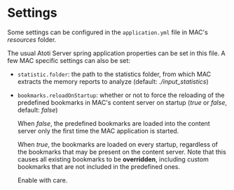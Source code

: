# Settings

Some settings can be configured in the `application.yml` file in MAC's
*resources* folder.

The usual Atoti Server spring application properties can be set in this file. A few
MAC specific settings can also be set:

* `statistic.folder`: the path to the statistics folder, from which MAC extracts
  the memory reports to analyze (default: *./input_statistics*)

* `bookmarks.reloadOnStartup`: whether or not to force the reloading of the
  predefined bookmarks in MAC's content server on startup (*true* or *false*,
  default: *false*)

  When *false*, the predefined bookmarks are loaded into the content server only
  the first time the MAC application is started.

  When *true*, the bookmarks are loaded on every startup, regardless of the
  bookmarks that may be present on the content server. Note that this causes all
  existing bookmarks to be **overridden**, including custom bookmarks that are
  not included in the predefined ones.

  Enable with care.
